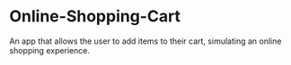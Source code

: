 # Online-Shopping-Cart
An app that allows the user to add items to their cart, simulating an online shopping experience.

